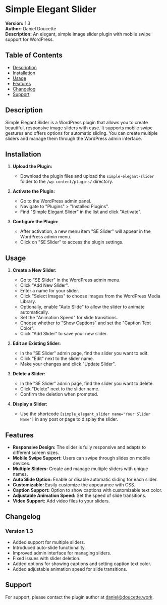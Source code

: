 # Simple Elegant Slider

**Version:** 1.3  
**Author:** Daniel Doucette  
**Description:** An elegant, simple image slider plugin with mobile swipe support for WordPress.

## Table of Contents

- [Description](#description)
- [Installation](#installation)
- [Usage](#usage)
- [Features](#features)
- [Changelog](#changelog)
- [Support](#support)

## Description

Simple Elegant Slider is a WordPress plugin that allows you to create beautiful, responsive image sliders with ease. It supports mobile swipe gestures and offers options for automatic sliding. You can create multiple sliders and manage them through the WordPress admin interface.

## Installation

1. **Upload the Plugin:**
   - Download the plugin files and upload the `simple-elegant-slider` folder to the `/wp-content/plugins/` directory.

2. **Activate the Plugin:**
   - Go to the WordPress admin panel.
   - Navigate to "Plugins" > "Installed Plugins".
   - Find "Simple Elegant Slider" in the list and click "Activate".

3. **Configure the Plugin:**
   - After activation, a new menu item "SE Slider" will appear in the WordPress admin menu.
   - Click on "SE Slider" to access the plugin settings.

## Usage

1. **Create a New Slider:**
   - Go to "SE Slider" in the WordPress admin menu.
   - Click "Add New Slider".
   - Enter a name for your slider.
   - Click "Select Images" to choose images from the WordPress Media Library.
   - Optionally, enable "Auto Slide" to allow the slider to animate automatically.
   - Set the "Animation Speed" for slide transitions.
   - Choose whether to "Show Captions" and set the "Caption Text Color".
   - Click "Add Slider" to save your new slider.

2. **Edit an Existing Slider:**
   - In the "SE Slider" admin page, find the slider you want to edit.
   - Click "Edit" next to the slider name.
   - Make your changes and click "Update Slider".

3. **Delete a Slider:**
   - In the "SE Slider" admin page, find the slider you want to delete.
   - Click "Delete" next to the slider name.
   - Confirm the deletion when prompted.

4. **Display a Slider:**
   - Use the shortcode `[simple_elegant_slider name="Your Slider Name"]` in any post or page to display the slider.

## Features

- **Responsive Design:** The slider is fully responsive and adapts to different screen sizes.
- **Mobile Swipe Support:** Users can swipe through slides on mobile devices.
- **Multiple Sliders:** Create and manage multiple sliders with unique names.
- **Auto Slide Option:** Enable or disable automatic sliding for each slider.
- **Customizable:** Easily customize the appearance with CSS.
- **Caption Support:** Option to show captions with customizable text color.
- **Adjustable Animation Speed:** Set the speed of slide transitions.
- **Video Support:** Add video files to your sliders.

## Changelog

### Version 1.3
- Added support for multiple sliders.
- Introduced auto-slide functionality.
- Improved admin interface for managing sliders.
- Fixed issues with slider deletion.
- Added options for showing captions and setting caption text color.
- Added adjustable animation speed for slide transitions.

## Support

For support, please contact the plugin author at [daniel@doucette.work](mailto:daniel@doucette.work).